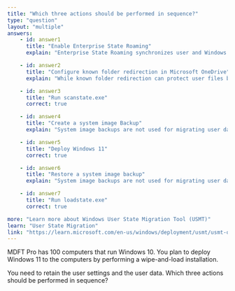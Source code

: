 ```yaml
---
title: "Which three actions should be performed in sequence?"
type: "question"
layout: "multiple"
answers:
    - id: answer1
      title: "Enable Enterprise State Roaming"
      explain: "Enterprise State Roaming synchronizes user and Windows settings across devices but is not a migration tool. For wipe-and-load Windows deployments, USMT is required to capture and restore user data and settings."

    - id: answer2
      title: "Configure known folder redirection in Microsoft OneDrive"
      explain: "While known folder redirection can protect user files by storing them in the cloud, it does not migrate Windows settings and application data which USMT handles during OS deployment."

    - id: answer3
      title: "Run scanstate.exe"
      correct: true

    - id: answer4
      title: "Create a system image Backup"
      explain: "System image backups are not used for migrating user data and settings."

    - id: answer5
      title: "Deploy Windows 11"
      correct: true

    - id: answer6
      title: "Restore a system image backup"
      explain: "System image backups are not used for migrating user data and settings."

    - id: answer7
      title: "Run loadstate.exe"
      correct: true

more: "Learn more about Windows User State Migration Tool (USMT)"
learn: "User State Migration"
link: "https://learn.microsoft.com/en-us/windows/deployment/usmt/usmt-overview"
---
```

MDFT Pro has 100 computers that run Windows 10. You plan to deploy Windows 11 to the computers by performing a wipe-and-load installation.

You need to retain the user settings and the user data. Which three actions should be performed in sequence?
